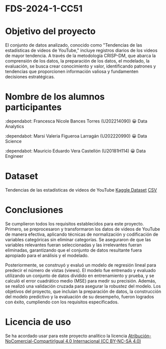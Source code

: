 # **FDS-2024-1-CC51**

# **Objetivo del proyecto**

El conjunto de datos analizado, conocido como "Tendencias de las estadísticas de videos de YouTube," incluye registros diarios de los videos de mayor tendencia. A través de la metodología CRISP-DM, que abarca la comprensión de los datos, la preparación de los datos, el modelado, la evaluación, se busca crear conocimiento y valor, identificando patrones y tendencias que proporcionen información valiosa y fundamenten decisiones estratégicas.


# **Nombre de los alumnos participantes**

:dependabot:	Francesca Nicole Bances Torres  (U202214090)  :grinning:	 Data Analytics 
 
:dependabot:	Marsi Valeria Figueroa Larragán (U202220990)  :grinning:	 Data Science                                     

:dependabot:	Mauricio Eduardo Vera Castellón (U20181H114)  :grinning:	 Data Engineer    


# **Dataset**
Tendencias de las estadísticas de videos de YouTube [Kaggle Dataset](https://www.kaggle.com/datasets/datasnaek/youtube-new)
[CSV](Data/CAvideos_cc50_202101.csv)
 
# **Conclusiones**

Se cumplieron todos los requisitos establecidos para este proyecto. Primero, se preprocesaron y transformaron los datos de videos de YouTube de manera efectiva, aplicando técnicas de normalización y codificación de variables categóricas sin eliminar categorías. Se aseguraron de que las variables relevantes fueran seleccionadas y las irrelevantes fueran eliminadas, garantizando que el conjunto de datos resultante fuera apropiado para el análisis y el modelado.

Posteriormente, se construyó y evaluó un modelo de regresión lineal para predecir el número de vistas (views). El modelo fue entrenado y evaluado utilizando un conjunto de datos dividido en entrenamiento y prueba, y se calculó el error cuadrático medio (MSE) para medir su precisión. Además, se realizó una validación cruzada para asegurar la robustez del modelo. Los objetivos del proyecto, que incluían la preparación de datos, la construcción del modelo predictivo y la evaluación de su desempeño, fueron logrados con éxito, cumpliendo con los requisitos especificados.

# **Licencia de uso**
Se ha acordado usar para este proyecto analítico la licencia  [Atribución-NoComercial-CompartirIgual 4.0 Internacional (CC BY-NC-SA 4.0)](https://creativecommons.org/licenses/by-nc-sa/4.0/deed.es)

